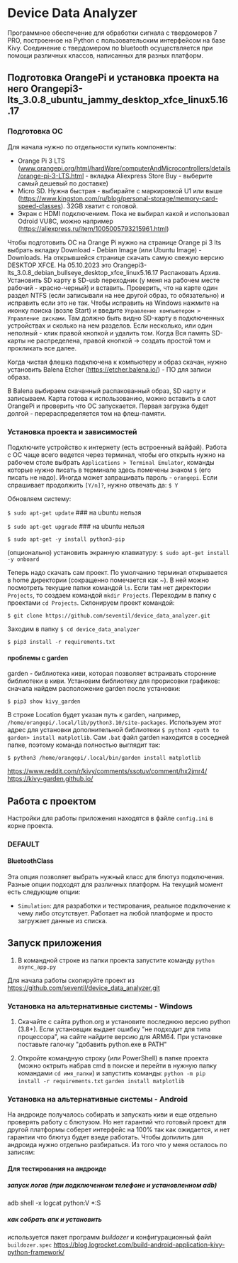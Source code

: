 # Device Data Analyzer

Программное обеспечение для обработки сигнала с твердомеров 7 PRO, построенное на Python
с пользовательским интерфейсом на базе Kivy. Соединение с твердомером по bluetooth осуществляется
при помощи различных классов, написанных для разных платформ. 


## Подготовка OrangePi и установка проекта на него Orangepi3-lts_3.0.8_ubuntu_jammy_desktop_xfce_linux5.16.17

### Подготовка ОС

Для начала нужно по отдельности купить компоненты:
- Orange Pi 3 LTS (www.orangepi.org/html/hardWare/computerAndMicrocontrollers/details/orange-pi-3-LTS.html - вкладка Aliexpress Store Buy - выберите самый дешевый по доставке)
- Micro SD. Нужна быстрая - выбирайте с маркировкой U1 или выше (https://www.kingston.com/ru/blog/personal-storage/memory-card-speed-classes). 32GB хватит с головой.
- Экран с HDMI подключением. Пока не выбирал какой и использовал Odroid VU8C, можно например (https://aliexpress.ru/item/1005005793215961.html)

Чтобы подготовить ОС на Orange Pi нужно на странице Orange pi 3 lts выбрать вкладку Download - Debian Image (или Ubuntu Image) - Downloads.
На открывшейся странице скачать самую свежую версию DESKTOP XFCE. На 05.10.2023 это Orangepi3-lts_3.0.8_debian_bullseye_desktop_xfce_linux5.16.17
Распаковать Архив.
Установить SD карту в SD-usb переходник (у меня на рабочем месте рабочий - красно-черный) и вставить.
Проверить, что на карте один раздел NTFS (если записывали на нее другой образ, то обязательно) и исправить если это не так. Чтобы
исправить на Windows нажмите на иконку поиска (возле Start) и введите `Управление компьютером > Управление дисками`.
Там должно быть видно SD-карту в подключенных устройствах и сколько на нем разделов. Если несколько, или один неполный - клик правой кнопкой
и удалить том. Когда Вся память SD-карты не распределена, правой кнопкой -> создать простой том и прокликать все далее.

Когда чистая флешка подключена к компьютеру и образ скачан, нужно установить Balena Etcher (https://etcher.balena.io/) - ПО для записи образа.

В Balena выбираем скачанный распакованный образ, SD карту и записываем. Карта готова к использованию, можно вставить в слот OrangePi и проверить что ОС запускается.
Первая загрузка будет долгой - перераспределяется том на флеш-памяти.

### Установка проекта и зависимостей

Подключите устройство к интернету (есть встроенный вайфай). Работа с ОС чаще всего ведется через терминал, чтобы его открыть нужно на рабочем столе
выбрать `Applications > Terminal Emulator`, команды которые нужно писать в терминале здесь помечены знаком `$` (его писать не надо).
Иногда может запрашивать пароль - `orangepi`. Если спрашивает продолжить `[Y/n]?`, нужно отвечать да: `$ Y`

Обновляем систему:

`$ sudo apt-get update` ### на ubuntu нельзя

`$ sudo apt-get upgrade` ### на ubuntu нельзя

`$ sudo apt-get -y install python3-pip`

(опционально) установить экранную клавиатуру: `$ sudo apt-get install -y onboard`

Теперь надо скачать сам проект. По умолчанию терминал открывается в home директории (сокращенно помечается как ~). В ней можно посмотреть
текущие папки командой `ls`. Если там нет директории `Projects`, то создаем командой `mkdir Projects`.
Переходим в папку с проектами `cd Projects`. Склонируем проект командой:

`$ git clone https://github.com/seventil/device_data_analyzer.git`

Заходим в папку `$ cd device_data_analyzer`

`$ pip3 install -r requirements.txt`

#### проблемы с garden

garden - библиотека киви, которая позволяет встраивать сторонние библиотеки в киви. Установим библиотеку для прорисовки графиков:
сначала найдем расположение garden после установки:

`$ pip3 show kivy_garden`

В строке Location будет указан путь к garden, например, `/home/orangepi/.local/lib/python3.10/site-packages`.
Используем этот адрес для установки дополнительной библиотеки `$ python3 <path to garden> install matplotlib`.
Сам `.bat` файл garden находится в соседней папке, поэтому команда полностью выглядит так:

`$ python3 /home/orangepi/.local/bin/garden install matplotlib`

https://www.reddit.com/r/kivy/comments/ssotuv/comment/hx2jmr4/
https://kivy-garden.github.io/




## Работа с проектом

Настройки для работы приложения находятся в файле `config.ini` в корне проекта.

### DEFAULT

#### BluetoothClass

Эта опция позволяет выбрать нужный класс для блютуз подключения. Разные опции подходят для
различных платформ. На текущий момент есть следующие опции:
- `Simulation`: для разработки и тестирования, реальное подключение к чему либо отсутствует. Работает на любой платформе и просто загружает данные из списка.


## Запуск приложения
1. В командной строке из папки проекта запустите команду
`python async_app.py`



Для начала работы скопируйте
проект из https://github.com/seventil/device_data_analyzer.git



### Установка на альтернативные системы - Windows

1. Скачайте с сайта python.org и установите последнюю версию python (3.8+).
Если установщик выдает ошибку "не подходит для типа процессора", на сайте найдите версию для ARM64.
При установке поставьте галочку "добавить python.exe в PATH"

2. Откройте командную строку (или PowerShell) в папке проекта (можно октрыть набрав cmd в поиске и
перейти в нужную папку командами `cd имя_папки`) и запустить команды:
`python -m pip install -r requirements.txt`
`garden install matplotlib`

### Установка на альтернативные системы - Android

На андроиде получалось собирать и запускать киви и еще отдельно проверять работу с блютузом. Но нет гарантий
что готовый проект для другой платформы соберет интерфейс на 100% так как ожидается, и нет гарантии что блютуз
будет взеде работать. Чтобы допилить для андроида нужно отдельно разбираться. Из того что у меня осталось по записям:

#### Для тестирования на андроиде

##### запуск логов (при подключенном телефоне и установленном adb)

adb shell -x logcat python:V *:S

##### как собрать апк и установить

используется пакет программ *buildozer* и конфигурационный файл `buildozer.spec`
https://blog.logrocket.com/build-android-application-kivy-python-framework/
